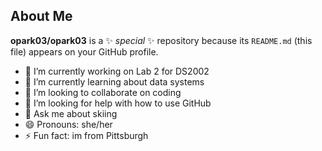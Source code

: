 ## About Me 

**opark03/opark03** is a ✨ _special_ ✨ repository because its `README.md` (this file) appears on your GitHub profile.


- 🔭 I’m currently working on Lab 2 for DS2002
- 🌱 I’m currently learning about data systems
- 👯 I’m looking to collaborate on coding 
- 🤔 I’m looking for help with how to use GitHub
- 💬 Ask me about skiing
- 😄 Pronouns: she/her
- ⚡ Fun fact: im from Pittsburgh

